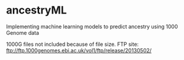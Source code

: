 # ancestryML
Implementing machine learning models to predict ancestry using 1000 Genome data

1000G files not included because of file size.
FTP site: ftp://ftp.1000genomes.ebi.ac.uk/vol1/ftp/release/20130502/
